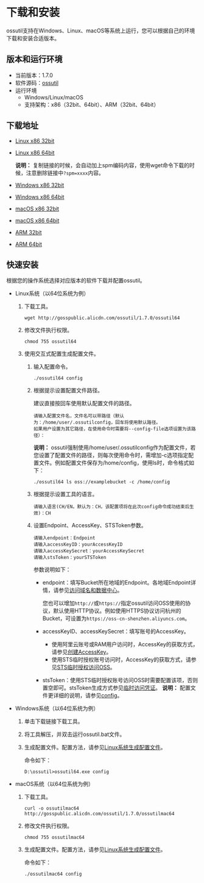 # 下载和安装

ossutil支持在Windows、Linux、macOS等系统上运行，您可以根据自己的环境下载和安装合适版本。

## 版本和运行环境

-   当前版本：1.7.0
-   软件源码：[ossutil](https://github.com/aliyun/ossutil)
-   运行环境
    -   Windows/Linux/macOS
    -   支持架构：x86（32bit、64bit）、ARM（32bit、64bit）

## 下载地址

-   [Linux x86 32bit](https://gosspublic.alicdn.com/ossutil/1.7.0/ossutil32)
-   [Linux x86 64bit](https://gosspublic.alicdn.com/ossutil/1.7.0/ossutil64)

    **说明：** 复制链接的时候，会自动加上spm编码内容，使用wget命令下载的时候，注意删除链接中`?spm=xxxx`内容。

-   [Windows x86 32bit](https://gosspublic.alicdn.com/ossutil/1.7.0/ossutil32.zip)
-   [Windows x86 64bit](https://gosspublic.alicdn.com/ossutil/1.7.0/ossutil64.zip)
-   [macOS x86 32bit](https://gosspublic.alicdn.com/ossutil/1.7.0/ossutilmac32)
-   [macOS x86 64bit](https://gosspublic.alicdn.com/ossutil/1.7.0/ossutilmac64)
-   [ARM 32bit](https://gosspublic.alicdn.com/ossutil/1.7.0/ossutilarm32)
-   [ARM 64bit](https://gosspublic.alicdn.com/ossutil/1.7.0/ossutilarm64)

## 快速安装

根据您的操作系统选择对应版本的软件下载并配置ossutil。

-   Linux系统（以64位系统为例）
    1.  下载工具。

        ```
        wget http://gosspublic.alicdn.com/ossutil/1.7.0/ossutil64                           
        ```

    2.  修改文件执行权限。

        ```
        chmod 755 ossutil64
        ```

    3.  使用交互式配置生成配置文件。

        1.  输入配置命令。

            ```
            ./ossutil64 config
            ```

        2.  根据提示设置配置文件路径。

            建议直接按回车使用默认配置文件的路径。

            ```
            请输入配置文件名，文件名可以带路径（默认为：/home/user/.ossutilconfig，回车将使用默认路径。
            如果用户设置为其它路径，在使用命令时需要将--config-file选项设置为该路径）： 
            ```

            **说明：** ossutil强制使用/home/user/.ossutilconfig作为配置文件，若您设置了配置文件的路径，则每次使用命令时，需增加-c选项指定配置文件。例如配置文件保存为/home/config，使用ls时，命令格式如下：

            ```
            ./ossutil64 ls oss://examplebucket -c /home/config
            ```

        3.  根据提示设置工具的语言。

            ```
            请输入语言(CH/EN，默认为：CH，该配置项将在此次config命令成功结束后生效)：CH 
            ```

        4.  设置Endpoint、AccessKey、STSToken参数。

            ```
            请输入endpoint：Endpoint
            请输入accessKeyID：yourAccessKeyID 
            请输入accessKeySecret：yourAccessKeySecret
            请输入stsToken：yourSTSToken
            ```

            参数说明如下：

            -   endpoint：填写Bucket所在地域的Endpoint。各地域Endpoint详情，请参见[访问域名和数据中心](/intl.zh-CN/开发指南/访问域名（Endpoint）/访问域名和数据中心.md)。

                您也可以增加`http://`或`https://`指定ossutil访问OSS使用的协议，默认使用HTTP协议。例如使用HTTPS协议访问杭州的Bucket，可设置为`https://oss-cn-shenzhen.aliyuncs.com`。

            -   accessKeyID、accessKeySecret：填写账号的AccessKey。
                -   使用阿里云账号或RAM用户访问时，AccessKey的获取方式，请参见[创建AccessKey]()。
                -   使用STS临时授权账号访问时，AccessKey的获取方式，请参见[STS临时授权访问OSS](/intl.zh-CN/开发指南/数据安全/访问控制/STS临时授权访问OSS.md)。
            -   stsToken：使用STS临时授权账号访问OSS时需要配置该项，否则置空即可。stsToken生成方式参见[临时访问凭证](/intl.zh-CN/开发指南/对象/文件（Object）/上传文件（Object）/授权给第三方上传.md)。
        **说明：** 配置文件更详细的说明，请参见[config](/intl.zh-CN/常用工具/命令行工具ossutil/常用命令/config.md)。

-   Windows系统（以64位系统为例）
    1.  单击下载链接下载工具。
    2.  将工具解压，并双击运行ossutil.bat文件。
    3.  生成配置文件。配置方法，请参见[Linux系统生成配置文件](#li_j6f_g28_vfx)。

        命令如下：

        ```
        D:\ossutil>ossutil64.exe config
        ```

-   macOS系统（以64位系统为例）
    1.  下载工具。

        ```
        curl -o ossutilmac64 http://gosspublic.alicdn.com/ossutil/1.7.0/ossutilmac64
        ```

    2.  修改文件执行权限。

        ```
        chmod 755 ossutilmac64
        ```

    3.  生成配置文件。配置方法，请参见[Linux系统生成配置文件](#li_j6f_g28_vfx)。

        命令如下：

        ```
        ./ossutilmac64 config
        ```


